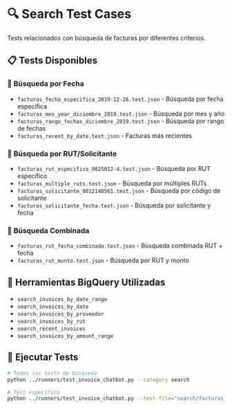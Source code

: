 # 🔍 Search Test Cases

Tests relacionados con búsqueda de facturas por diferentes criterios.

## 📋 Tests Disponibles

### 📅 **Búsqueda por Fecha**
- `facturas_fecha_especifica_2019-12-26.test.json` - Búsqueda por fecha específica
- `facturas_mes_year_diciembre_2019.test.json` - Búsqueda por mes y año
- `facturas_rango_fechas_diciembre_2019.test.json` - Búsqueda por rango de fechas
- `facturas_recent_by_date.test.json` - Facturas más recientes

### 🏢 **Búsqueda por RUT/Solicitante**
- `facturas_rut_especifico_9025012-4.test.json` - Búsqueda por RUT específico
- `facturas_multiple_ruts.test.json` - Búsqueda por múltiples RUTs
- `facturas_solicitante_0012148561.test.json` - Búsqueda por código de solicitante
- `facturas_solicitante_fecha.test.json` - Búsqueda por solicitante y fecha

### 🔄 **Búsqueda Combinada**
- `facturas_rut_fecha_combinado.test.json` - Búsqueda combinada RUT + fecha
- `facturas_rut_monto.test.json` - Búsqueda por RUT y monto

## 🎯 Herramientas BigQuery Utilizadas

- `search_invoices_by_date_range`
- `search_invoices_by_date`
- `search_invoices_by_proveedor`
- `search_invoices_by_rut`
- `search_recent_invoices`
- `search_invoices_by_amount_range`

## 🚀 Ejecutar Tests

```bash
# Todos los tests de búsqueda
python ../runners/test_invoice_chatbot.py --category search

# Test específico
python ../runners/test_invoice_chatbot.py --test-file="search/facturas_rango_fechas_diciembre_2019.test.json"
```